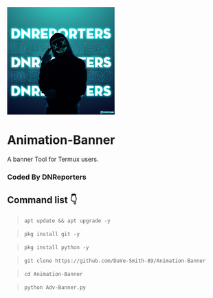 <img src="WhatsApp Image 2021-07-15 at 18.01.10.jpeg" width="250px" heith="250px">

# Animation-Banner

A banner Tool for Termux users.

### Coded By DNReporters

## Command list 👇

>`apt update && apt upgrade -y`

>`pkg install git -y`

>`pkg install python -y`

>`git clone https://github.com/DaVe-Smith-89/Animation-Banner`

>`cd Animation-Banner`

>`python Adv-Banner.py`


